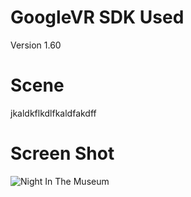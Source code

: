 # GoogleVR SDK Used
Version 1.60

# Scene
jkaldkflkdlfkaldfakdff

# Screen Shot
![Night In The Museum](https://raw.github.com/username/repo/master/Assets/Udacity/nMusem.PNG?raw=true)